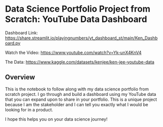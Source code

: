 # Data Science Portfolio Project from Scratch: YouTube Data Dashboard 
Dashboard Link: https://share.streamlit.io/playingnumbers/yt_dashboard_st/main/Ken_Dashboard.py

Watch the Video: https://www.youtube.com/watch?v=Yk-unX4KnV4

The Data: https://www.kaggle.com/datasets/kenjee/ken-jee-youtube-data

## Overview 
This is the notebook to follow along with my data science portfolio from scratch project. I go through and build a dashboard using my YouTube data that you can expand upon to share in your portfolio. This is a unique project because I am the stakeholder and I can tell you exactly what I would be looking for in a product. 

I hope this helps you on your data science journey! 
